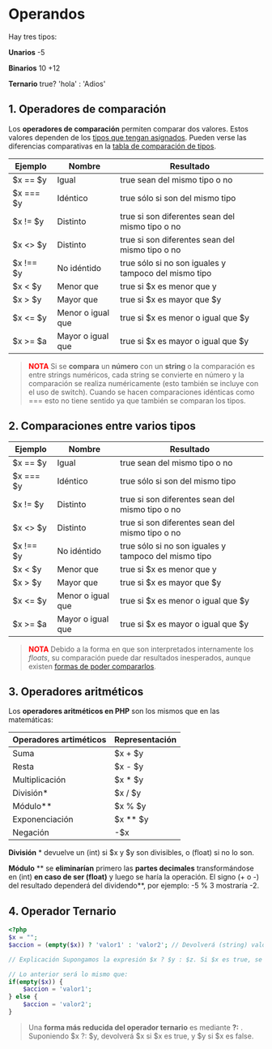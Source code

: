<style>
#colorRed{
    color:red;
}
</style>
# Operandos <a name="id0"></a>
Hay tres tipos:

**Unarios**   -5

**Binarios** 10 +12

**Ternario** true? 'hola' : 'Adios'

## 1. Operadores de comparación <a name="id1"></a>

Los **operadores de comparación** permiten comparar dos valores. Estos valores dependen de los [tipos que tengan asignados](http://php.net/manual/es/language.types.type-juggling.php). Pueden verse las diferencias comparativas en la [tabla de comparación de tipos](http://php.net/manual/es/types.comparisons.php).

| Ejemplo   	| Nombre            	| Resultado                                            	|
|-----------	|-------------------	|------------------------------------------------------	|
| $x == $y  	| Igual             	| true sean del mismo tipo o no                        	|
| $x === $y 	| Idéntico          	| true sólo si son del mismo tipo                      	|
| $x != $y  	| Distinto          	| true si son diferentes sean del mismo tipo o no      	|
| $x <> $y  	| Distinto          	| true si son diferentes sean del mismo tipo o no      	|
| $x !== $y 	| No idéntido       	| true sólo si no son iguales y tampoco del mismo tipo 	|
| $x < $y   	| Menor que         	| true si $x es menor que y                            	|
| $x > $y   	| Mayor que         	| true si $x es mayor que $y                           	|
| $x <= $y  	| Menor o igual que 	| true si $x es menor o igual que $y                   	|
| $x >= $a  	| Mayor o igual que 	| true si $x es mayor o igual que $y                   	|

><strong id="colorRed">NOTA</strong> Si se **compara** un **número** con un **string** o la comparación es entre strings numéricos, cada string se convierte en número y la comparación se realiza numéricamente (esto también se incluye con el uso de switch). Cuando se hacen comparaciones idénticas como === esto no tiene sentido ya que también se comparan los tipos.

## 2. Comparaciones entre varios tipos <a name="id2"></a>

| Ejemplo   	| Nombre            	| Resultado                                            	|
|-----------	|-------------------	|------------------------------------------------------	|
| $x == $y  	| Igual             	| true sean del mismo tipo o no                        	|
| $x === $y 	| Idéntico          	| true sólo si son del mismo tipo                      	|
| $x != $y  	| Distinto          	| true si son diferentes sean del mismo tipo o no      	|
| $x <> $y  	| Distinto          	| true si son diferentes sean del mismo tipo o no      	|
| $x !== $y 	| No idéntido       	| true sólo si no son iguales y tampoco del mismo tipo 	|
| $x < $y   	| Menor que         	| true si $x es menor que y                            	|
| $x > $y   	| Mayor que         	| true si $x es mayor que $y                           	|
| $x <= $y  	| Menor o igual que 	| true si $x es menor o igual que $y                   	|
| $x >= $a  	| Mayor o igual que 	| true si $x es mayor o igual que $y                   	|

><strong id="colorRed">NOTA</strong> Debido a la forma en que son interpretados internamente los _floats_, su comparación puede dar resultados inesperados, aunque existen [formas de poder compararlos](http://php.net/manual/es/language.types.float.php#language.types.float.comparison).

## 3. Operadores aritméticos <a name="id3"></a>
Los **operadores aritméticos en PHP** son los mismos que en las matemáticas:

| Operadores artiméticos 	| Representación 	|
|------------------------	|----------------	|
| Suma                   	| $x + $y        	|
| Resta                  	| $x - $y        	|
| Multiplicación         	| $x * $y        	|
| División*              	| $x / $y        	|
| Módulo**               	| $x % $y        	|
| Exponenciación         	| $x ** $y       	|
| Negación               	| -$x            	|

**División** * devuelve un (int) si $x y $y son divisibles, o (float) si no lo son.

**Módulo** ** se **eliminarían** primero las **partes decimales** transformándose en (int) **en caso de ser (float)** y luego se haría la operación. El signo (+ o -) del resultado dependerá del dividendo**, por ejemplo: -5 % 3 mostraría -2.



## 4. Operador Ternario <a name="id4"></a>

```php
<?php
$x = "";
$accion = (empty($x)) ? 'valor1' : 'valor2'; // Devolverá (string) valor1

// Explicación Supongamos la expresión $x ? $y : $z. Si $x es true, se evaluará $y. Si $x es false, se evaluará $z.

// Lo anterior será lo mismo que:
if(empty($x)) {
    $accion = 'valor1';
} else {
    $accion = 'valor2';
}
```
> Una **forma más reducida del operador ternario** es mediante **?:** . Suponiendo $x ?: $y, devolverá $x si $x es true, y $y si $x es false.

